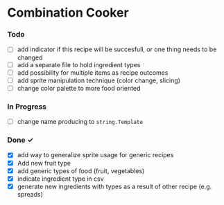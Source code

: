 # Combination Cooker

### Todo

- [ ] add indicator if this recipe will be succesfull, or one thing needs to be changed
- [ ] add a separate file to hold ingredient types
- [ ] add possibility for multiple items as recipe outcomes
- [ ] add sprite manipulation technique (color change, slicing)
- [ ] change color palette to more food oriented

### In Progress

- [ ] change name producing to `string.Template`

### Done ✓

- [x] add way to generalize sprite usage for generic recipes
- [x] Add new fruit type
- [x] add generic types of food (fruit, vegetables)
- [x] indicate ingredient type in csv
- [x] generate new ingredients with types as a result of other recipe (e.g. spreads)

